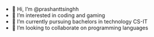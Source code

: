 - 👋 Hi, I’m @prashanttsinghh
- 👀 I’m interested in coding and gaming
- 🌱 I’m currently pursuing bachelors in technology CS-IT
- 💞️ I’m looking to collaborate on programming languages
  

<!---
prashanttsinghh/prashanttsinghh is a ✨ special ✨ repository because its `README.md` (this file) appears on your GitHub profile.
You can click the Preview link to take a look at your changes.
--->
